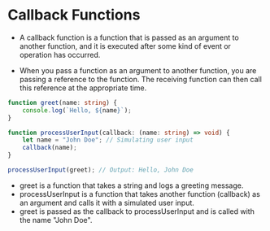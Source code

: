 # Callback Functions

* A callback function is a function that is passed as an argument to another function, and it is executed after some kind of event or operation has occurred.

* When you pass a function as an argument to another function, you are passing a reference to the function. The receiving function can then call this reference at the appropriate time.

```ts
function greet(name: string) {
    console.log(`Hello, ${name}`);
}

function processUserInput(callback: (name: string) => void) {
    let name = "John Doe"; // Simulating user input
    callback(name);
}

processUserInput(greet); // Output: Hello, John Doe
```

* greet is a function that takes a string and logs a greeting message.
* processUserInput is a function that takes another function (callback) as an argument and calls it with a simulated user input.
* greet is passed as the callback to processUserInput and is called with the name "John Doe".